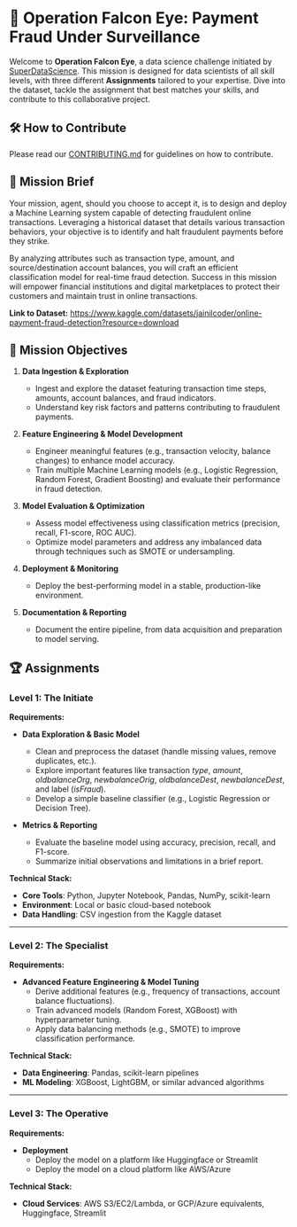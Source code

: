 # 🦅 Operation Falcon Eye: Payment Fraud Under Surveillance

Welcome to **Operation Falcon Eye**, a data science challenge initiated by [SuperDataScience](https://www.superdatascience.com/?affiliate_code=89b6bb). This mission is designed for data scientists of all skill levels, with three different **Assignments** tailored to your expertise. Dive into the dataset, tackle the assignment that best matches your skills, and contribute to this collaborative project.

## 🛠 How to Contribute

Please read our [CONTRIBUTING.md](CONTRIBUTING.md) for guidelines on how to contribute.

## 📜 Mission Brief
Your mission, agent, should you choose to accept it, is to design and deploy a Machine Learning system capable of detecting fraudulent online transactions. Leveraging a historical dataset that details various transaction behaviors, your objective is to identify and halt fraudulent payments before they strike.

By analyzing attributes such as transaction type, amount, and source/destination account balances, you will craft an efficient classification model for real-time fraud detection. Success in this mission will empower financial institutions and digital marketplaces to protect their customers and maintain trust in online transactions.

**Link to Dataset:** https://www.kaggle.com/datasets/jainilcoder/online-payment-fraud-detection?resource=download

## 🎯 Mission Objectives
1. **Data Ingestion & Exploration**
    - Ingest and explore the dataset featuring transaction time steps, amounts, account balances, and fraud indicators.
    - Understand key risk factors and patterns contributing to fraudulent payments.

2. **Feature Engineering & Model Development**
    - Engineer meaningful features (e.g., transaction velocity, balance changes) to enhance model accuracy.
    - Train multiple Machine Learning models (e.g., Logistic Regression, Random Forest, Gradient Boosting) and evaluate their performance in fraud detection.

3. **Model Evaluation & Optimization**
    - Assess model effectiveness using classification metrics (precision, recall, F1-score, ROC AUC).
    - Optimize model parameters and address any imbalanced data through techniques such as SMOTE or undersampling.

4. **Deployment & Monitoring**
    - Deploy the best-performing model in a stable, production-like environment.

5. **Documentation & Reporting**
    - Document the entire pipeline, from data acquisition and preparation to model serving.

## 🏆 Assignments
### **Level 1: The Initiate**
**Requirements:**
- **Data Exploration & Basic Model**
    - Clean and preprocess the dataset (handle missing values, remove duplicates, etc.).
    - Explore important features like transaction _type_, _amount_, _oldbalanceOrg_, _newbalanceOrig_, _oldbalanceDest_, _newbalanceDest_, and label (_isFraud_).
    - Develop a simple baseline classifier (e.g., Logistic Regression or Decision Tree).

- **Metrics & Reporting**
    - Evaluate the baseline model using accuracy, precision, recall, and F1-score.
    - Summarize initial observations and limitations in a brief report.

**Technical Stack:**
- **Core Tools**: Python, Jupyter Notebook, Pandas, NumPy, scikit-learn
- **Environment**: Local or basic cloud-based notebook
- **Data Handling**: CSV ingestion from the Kaggle dataset

---

### **Level 2: The Specialist**

**Requirements:**
- **Advanced Feature Engineering & Model Tuning**
    - Derive additional features (e.g., frequency of transactions, account balance fluctuations).
    - Train advanced models (Random Forest, XGBoost) with hyperparameter tuning.
    - Apply data balancing methods (e.g., SMOTE) to improve classification performance.

**Technical Stack:**

- **Data Engineering**: Pandas, scikit-learn pipelines
- **ML Modeling**: XGBoost, LightGBM, or similar advanced algorithms

---

### **Level 3: The Operative**

**Requirements:**

- **Deployment**
    - Deploy the model on a platform like Huggingface or Streamlit
    - Deploy the model on a cloud platform like AWS/Azure

**Technical Stack:**

- **Cloud Services**: AWS S3/EC2/Lambda, or GCP/Azure equivalents, Huggingface, Streamlit